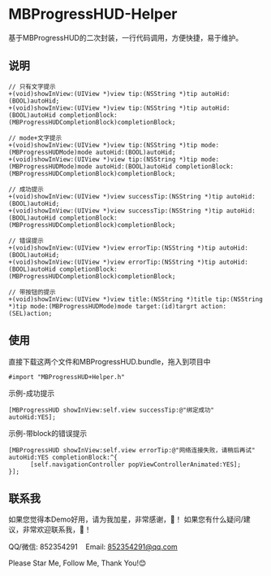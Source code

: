 # MBProgressHUD-Helper
基于MBProgressHUD的二次封装，一行代码调用，方便快捷，易于维护。

## 说明
```
// 只有文字提示
+(void)showInView:(UIView *)view tip:(NSString *)tip autoHid:(BOOL)autoHid;
+(void)showInView:(UIView *)view tip:(NSString *)tip autoHid:(BOOL)autoHid completionBlock:(MBProgressHUDCompletionBlock)completionBlock;

// mode+文字提示
+(void)showInView:(UIView *)view tip:(NSString *)tip mode:(MBProgressHUDMode)mode autoHid:(BOOL)autoHid;
+(void)showInView:(UIView *)view tip:(NSString *)tip mode:(MBProgressHUDMode)mode autoHid:(BOOL)autoHid completionBlock:(MBProgressHUDCompletionBlock)completionBlock;

// 成功提示
+(void)showInView:(UIView *)view successTip:(NSString *)tip autoHid:(BOOL)autoHid;
+(void)showInView:(UIView *)view successTip:(NSString *)tip autoHid:(BOOL)autoHid completionBlock:(MBProgressHUDCompletionBlock)completionBlock;

// 错误提示
+(void)showInView:(UIView *)view errorTip:(NSString *)tip autoHid:(BOOL)autoHid;
+(void)showInView:(UIView *)view errorTip:(NSString *)tip autoHid:(BOOL)autoHid completionBlock:(MBProgressHUDCompletionBlock)completionBlock;

// 带按钮的提示
+(void)showInView:(UIView *)view title:(NSString *)title tip:(NSString *)tip mode:(MBProgressHUDMode)mode target:(id)targrt action:(SEL)action;

```

## 使用
直接下载这两个文件和MBProgressHUD.bundle，拖入到项目中
```
#import "MBProgressHUD+Helper.h"
```

示例-成功提示
```
[MBProgressHUD showInView:self.view successTip:@"绑定成功" autoHid:YES];
```

示例-带block的错误提示
```
[MBProgressHUD showInView:self.view errorTip:@"网络连接失败，请稍后再试" autoHid:YES completionBlock:^{
      [self.navigationController popViewControllerAnimated:YES];
}];
```

## 联系我
如果您觉得本Demo好用，请为我加星，非常感谢，🙏！&nbsp;如果您有什么疑问/建议，非常欢迎联系我，🙏！

QQ/微信: 852354291&nbsp;&nbsp;&nbsp;&nbsp;Email: 852354291@qq.com

Please Star Me, Follow Me, Thank You!😊
